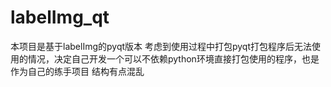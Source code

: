 # labelImg_qt
本项目是基于labelImg的pyqt版本
考虑到使用过程中打包pyqt打包程序后无法使用的情况，决定自己开发一个可以不依赖python环境直接打包使用的程序，也是作为自己的练手项目
结构有点混乱